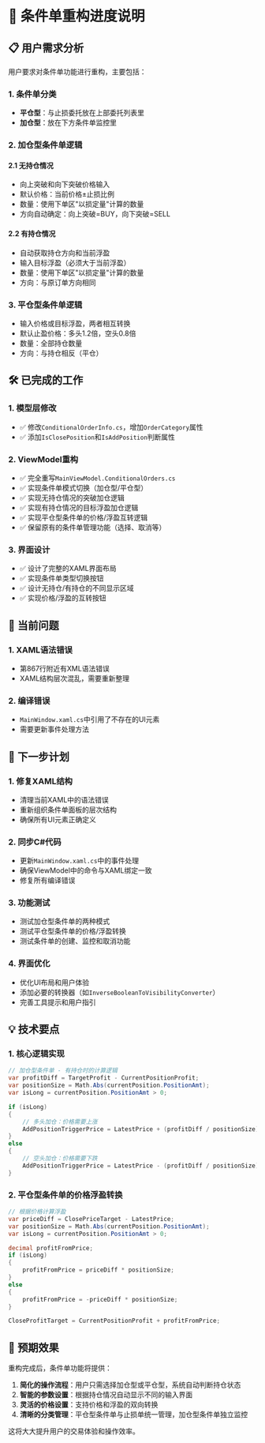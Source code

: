 # 🎯 条件单重构进度说明

## 📋 用户需求分析

用户要求对条件单功能进行重构，主要包括：

### 1. 条件单分类
- **平仓型**：与止损委托放在上部委托列表里
- **加仓型**：放在下方条件单监控里

### 2. 加仓型条件单逻辑
#### 2.1 无持仓情况
- 向上突破和向下突破价格输入
- 默认价格：当前价格±止损比例
- 数量：使用下单区"以损定量"计算的数量
- 方向自动确定：向上突破=BUY，向下突破=SELL

#### 2.2 有持仓情况
- 自动获取持仓方向和当前浮盈
- 输入目标浮盈（必须大于当前浮盈）
- 数量：使用下单区"以损定量"计算的数量
- 方向：与原订单方向相同

### 3. 平仓型条件单逻辑
- 输入价格或目标浮盈，两者相互转换
- 默认止盈价格：多头1.2倍，空头0.8倍
- 数量：全部持仓数量
- 方向：与持仓相反（平仓）

## 🛠️ 已完成的工作

### 1. 模型层修改
- ✅ 修改`ConditionalOrderInfo.cs`，增加`OrderCategory`属性
- ✅ 添加`IsClosePosition`和`IsAddPosition`判断属性

### 2. ViewModel重构
- ✅ 完全重写`MainViewModel.ConditionalOrders.cs`
- ✅ 实现条件单模式切换（加仓型/平仓型）
- ✅ 实现无持仓情况的突破加仓逻辑
- ✅ 实现有持仓情况的目标浮盈加仓逻辑
- ✅ 实现平仓型条件单的价格/浮盈互转逻辑
- ✅ 保留原有的条件单管理功能（选择、取消等）

### 3. 界面设计
- ✅ 设计了完整的XAML界面布局
- ✅ 实现条件单类型切换按钮
- ✅ 设计无持仓/有持仓的不同显示区域
- ✅ 实现价格/浮盈的互转按钮

## 🚧 当前问题

### 1. XAML语法错误
- 第867行附近有XML语法错误
- XAML结构层次混乱，需要重新整理

### 2. 编译错误
- `MainWindow.xaml.cs`中引用了不存在的UI元素
- 需要更新事件处理方法

## 📝 下一步计划

### 1. 修复XAML结构
- 清理当前XAML中的语法错误
- 重新组织条件单面板的层次结构
- 确保所有UI元素正确定义

### 2. 同步C#代码
- 更新`MainWindow.xaml.cs`中的事件处理
- 确保ViewModel中的命令与XAML绑定一致
- 修复所有编译错误

### 3. 功能测试
- 测试加仓型条件单的两种模式
- 测试平仓型条件单的价格/浮盈转换
- 测试条件单的创建、监控和取消功能

### 4. 界面优化
- 优化UI布局和用户体验
- 添加必要的转换器（如`InverseBooleanToVisibilityConverter`）
- 完善工具提示和用户指引

## 💡 技术要点

### 1. 核心逻辑实现
```csharp
// 加仓型条件单 - 有持仓时的计算逻辑
var profitDiff = TargetProfit - CurrentPositionProfit;
var positionSize = Math.Abs(currentPosition.PositionAmt);
var isLong = currentPosition.PositionAmt > 0;

if (isLong)
{
    // 多头加仓：价格需要上涨
    AddPositionTriggerPrice = LatestPrice + (profitDiff / positionSize);
}
else
{
    // 空头加仓：价格需要下跌
    AddPositionTriggerPrice = LatestPrice - (profitDiff / positionSize);
}
```

### 2. 平仓型条件单的价格浮盈转换
```csharp
// 根据价格计算浮盈
var priceDiff = ClosePriceTarget - LatestPrice;
var positionSize = Math.Abs(currentPosition.PositionAmt);
var isLong = currentPosition.PositionAmt > 0;

decimal profitFromPrice;
if (isLong)
{
    profitFromPrice = priceDiff * positionSize;
}
else
{
    profitFromPrice = -priceDiff * positionSize;
}

CloseProfitTarget = CurrentPositionProfit + profitFromPrice;
```

## 🎯 预期效果

重构完成后，条件单功能将提供：

1. **简化的操作流程**：用户只需选择加仓型或平仓型，系统自动判断持仓状态
2. **智能的参数设置**：根据持仓情况自动显示不同的输入界面
3. **灵活的价格设置**：支持价格和浮盈的双向转换
4. **清晰的分类管理**：平仓型条件单与止损单统一管理，加仓型条件单独立监控

这将大大提升用户的交易体验和操作效率。 